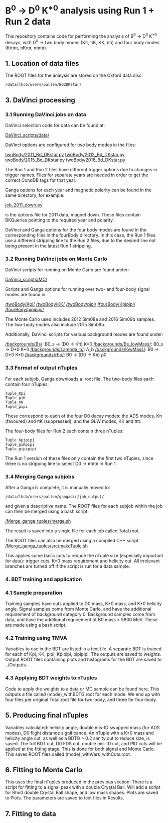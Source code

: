 # B<sup>0</sup> -> D<sup>0</sup> K<sup>\*0</sup> analysis using Run 1 + Run 2 data


This repository contains code for performing the analysis of B<sup>0</sup> -> D<sup>0</sup> K<sup>\*0</sup> decays, with D<sup>0</sup> -> two body modes (Kπ, πK, KK, ππ) and four body modes (Kπππ, πKππ, ππππ).


## 1. Location of data files

The ROOT files for the analysis are stored on the Oxford data disc:
```
/data/lhcb/users/pullen/B02DKstar/
```

## 3. DaVinci processing

### 3.1 Running DaVinci jobs on data

DaVinci selection code for data can be found at:

[DaVinci_scripts/data/](https://github.com/hpullen/B02DKstar/tree/master/DaVinci_scripts/data)

DaVinci options are configured for two body modes in the files:

[twoBody/2011_Bd_DKstar.py](https://github.com/hpullen/B02DKstar/blob/master/DaVinci_scripts/data/twoBody/2011_Bd_DKstar.py)
[twoBody/2012_Bd_DKstar.py](https://github.com/hpullen/B02DKstar/blob/master/DaVinci_scripts/data/twoBody/2012_Bd_DKstar.py)
[twoBody/2015_Bd_DKstar.py](https://github.com/hpullen/B02DKstar/blob/master/DaVinci_scripts/data/twoBody/2015_Bd_DKstar.py)
[twoBody/2016_Bd_DKstar.py](https://github.com/hpullen/B02DKstar/blob/master/DaVinci_scripts/data/twoBody/2016_Bd_DKstar.py)

The Run 1 and Run 2 files have different trigger options due to changes in trigger names. Files for separate years are needed in order to get the correct CondDB tags for that year.

Ganga options for each year and magnetic polarity can be found in the same directory, for example:

[job_2011_down.py](https://github.com/hpullen/B02DKstar/blob/master/DaVinci_scripts/data/twoBody/job_2011_down.py)

is the options file for 2011 data, magnet down. These files contain BKQueries pointing to the required year and polarity.

DaVinci and Ganga options for the four body modes are found in the corresponding files in the fourBody directory. In this case, the Run 1 files use a different stripping line to the Run 2 files, due to the desired line not being present in the latest Run 1 stripping.

### 3.2 Running DaVinci jobs on Monte Carlo

DaVinci scripts for running on Monte Carlo are found under:

[DaVinci_scripts/MC/](https://github.com/hpullen/B02DKstar/tree/master/DaVinci_scripts/MC)

Scripts and Ganga options for running over two- and four-body signal modes are found in:

[/twoBody/Kpi/](https://github.com/hpullen/B02DKstar/tree/master/DaVinci_scripts/MC/twoBody/Kpi)
[/twoBody/KK/](https://github.com/hpullen/B02DKstar/tree/master/DaVinci_scripts/MC/twoBody/KK)
[/twoBody/pipi/](https://github.com/hpullen/B02DKstar/tree/master/DaVinci_scripts/MC/twoBody/pipi)
[/fourBody/Kpipipi/](https://github.com/hpullen/B02DKstar/tree/master/DaVinci_scripts/MC/fourBody/Kpipipi)
[/fourBody/pipipipi/](https://github.com/hpullen/B02DKstar/tree/master/DaVinci_scripts/MC/fourBody/pipipipi)

The Monte Carlo used includes 2012 Sim08a and 2016 Sim09b samples. The two-body modes also include 2015 Sim09b.

Additionally, DaVinci scripts for various background modes are found under:

[/backgrounds/Bs/](https://github.com/hpullen/B02DKstar/tree/master/DaVinci_scripts/MC/backgrounds/Bs): B0_s -> (D0 -> Kπ) K\*0
[/backgrounds/Bs_lowMass/](https://github.com/hpullen/B02DKstar/tree/master/DaVinci_scripts/MC/backgrounds/Bs_lowMass): B0_s -> D\*0 K\*0
[/backgrounds/Lambda_b/](https://github.com/hpullen/B02DKstar/tree/master/DaVinci_scripts/MC/backgrounds/Lambda_b): Λ\_b
[/backgrounds/lowMass/](https://github.com/hpullen/B02DKstar/tree/master/DaVinci_scripts/MC/backgrounds/lowMass): B0 -> D\*0 K\*0
[/backgrounds/rho/](https://github.com/hpullen/B02DKstar/tree/master/DaVinci_scripts/MC/backgrounds/rho): B0 -> (D0 -> Kπ) ρ0

### 3.3 Format of output nTuples

For each subjob, Ganga downloads a .root file. The two-body files each contain four nTuples:
```
Tuple_Kpi
Tuple_piK
Tuple_KK
Tuple_pipi
```
These correspond to each of the four D0 decay modes: the ADS modes, Kπ (favoured) and πK (suppressed), and the GLW modes, KK and ππ.


The four-body files for Run 2 each contain three nTuples:
```
Tuple_Kpipipi
Tuple_piKpipi
Tuple_pipipipi
```
The Run 1 version of these files only contain the first two nTuples, since there is no stripping line to select D0 -> ππππ in Run 1.

### 3.4 Merging Ganga subjobs

After a Ganga is complete, it is manually moved to:
```
/data/lhcb/users/pullen/gangadir/job_output/
```
and given a descriptive name. The ROOT files for each subjob within the job can then be merged using a bash script:

[/Merge_ganga_tuples/merge.sh](https://github.com/hpullen/B02DKstar/blob/master/Merge_ganga_tuples/merge.sh)

The result is saved into a single file for each job called Total.root.

The ROOT files can also be merged using a compiled C++ script:
[/Merge_ganga_tuples/src/makeTuple.sh](https://github.com/hpullen/B02DKstar/blob/master/Merge_ganga_tuples/src/makeTuple.sh) 

This applies some basic cuts to reduce the nTuple size (especially important for data): trigger cuts, K\*0 mass requirement and helicity cut. All irrelevant branches are turned off if the script is run for a data sample.

### 4. BDT training and application

### 4.1 Sample preparation

Training samples have cuts applied to D0 mass, K\*0 mass, and K\*0 helicity angle. 
Signal samples come from Monte Carlo, and have the additional requirement of background category 0.
Background samples come from data, and have the additional requirement of B0 mass > 5800 MeV.
These are made using a bash script.

### 4.2 Training using TMVA

Variables to use in the BDT are listed in a text file.
A separate BDT is trained for each of Kpi, KK, pipi, Kpipipi, pipipipi. The outputs are saved to weights.
Output ROOT files containing plots and histograms for the BDT are saved to ../Outputs.

### 4.3 Applying BDT weights to nTuples

Code to apply the weights to a data or MC sample can be found here. 
This outputs a file called (mode)\_withBDTG.root for each mode.
We end up with four files per original Total.root file for two-body, and three for four-body.


## 5. Producing final nTuples

Variables calculated: helicity angle, double mis-ID swapped mass (for ADS modes), D0
flight distance significance. An nTuple with a K\*0 mass and helicity angle cut, as well as a BDTG > 0.2 sanity cut to reduce size, is saved.
The full BDT cut, D0 FDS cut, double mis-ID cut, and PID cuts will be applied at the fitting stage.
This is done for both signal and Monte Carlo.
This saves ROOT files called (mode)\_withVars\_withCuts.root.

## 6. Fitting to Monte Carlo

This uses the final nTuples produced in the previous section.
There is a script for fitting to a signal peak with a double Crystal Ball.
Will add a script for Rho0 double Crystal Ball shape, and low mass shapes.
Plots are saved to Plots.
The parameters are saved to text files in Results.

## 7. Fitting to data
